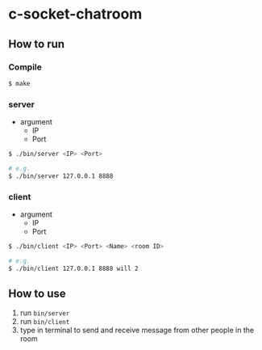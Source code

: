 # c-socket-chatroom

## How to run

### Compile

```bash
$ make
```

### server

* argument
    * IP
    * Port

```bash
$ ./bin/server <IP> <Port>

# e.g.
$ ./bin/server 127.0.0.1 8888
```

### client

* argument
    * IP
    * Port

```bash
$ ./bin/client <IP> <Port> <Name> <room ID>

# e.g.
$ ./bin/client 127.0.0.1 8888 will 2
```

## How to use

1. run `bin/server`
2. run `bin/client`
3. type in terminal to send and receive message from other people in the room
